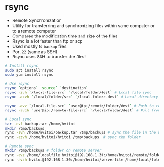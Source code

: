 # rsync

- Remote Synchronization
- Utility for transferring and synchronizing files within same computer or to a remote computer
- Compares the modification time and size of the files
- Rsync is a lot faster than ftp or scp
- Used mostly to `backup` files
- Port `22` (same as SSH)
- Rsync uses SSH to transfer the files!

```sh
# Install rsync
sudo apt install rsync
sudo yum install rsync
```

```sh
# Use rsync
rsync `options` `source` `destination`
rsync -zvh `/local-file-src` `/local/folder/dest` # Local file sync
rsync -azvh `/local/folder/src` `/local-folder-dest` # Local directory sync

rsync -avz `/local-file-src` `user@ip:/remote/folder/dest` # Push to remote server
rsync -avzh `user@ip:/remote-file-src` `/local/folder/dest` # Pull from remote server

# Local sync
tar -cvf backup.tar /home/hvitoi
mkdir /tmp/backups
rync -zvh /home/hvitoi/backup.tar /tmp/backups # sync the file in the home and backups dirs
rync -azvh /home/hvitoi/hvitoi /tmp/backups  # sync the folder

# Remote sync
mkdir /tmp/backups # folder on remote server
rync -avz /home/localfile hvitoi@192.168.1.30:/home/hvitoi/remote/folder # sync file to remote server
rync -avzh hvitoi@192.168.1.30:/home/hvitoi/serverfile /home/local/folder
```
